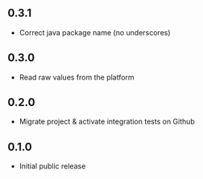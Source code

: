 ## 0.3.1

* Correct java package name (no underscores)
## 0.3.0

* Read raw values from the platform
## 0.2.0

* Migrate project & activate integration tests on Github
## 0.1.0

* Initial public release

